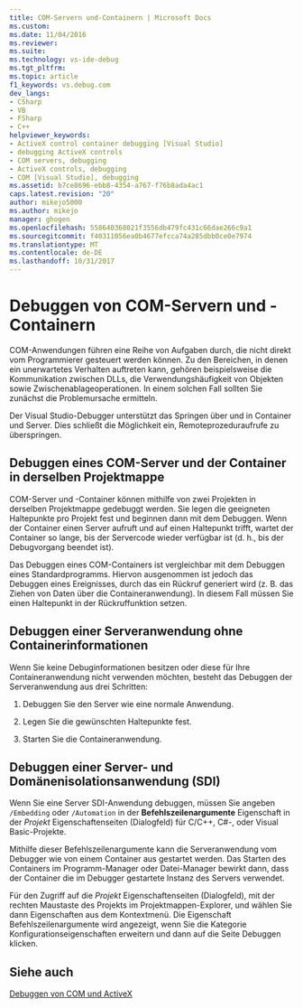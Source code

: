 ```yaml
---
title: COM-Servern und-Containern | Microsoft Docs
ms.custom: 
ms.date: 11/04/2016
ms.reviewer: 
ms.suite: 
ms.technology: vs-ide-debug
ms.tgt_pltfrm: 
ms.topic: article
f1_keywords: vs.debug.com
dev_langs:
- CSharp
- VB
- FSharp
- C++
helpviewer_keywords:
- ActiveX control container debugging [Visual Studio]
- debugging ActiveX controls
- COM servers, debugging
- ActiveX controls, debugging
- COM [Visual Studio], debugging
ms.assetid: b7ce8696-ebb8-4354-a767-f76b8ada4ac1
caps.latest.revision: "20"
author: mikejo5000
ms.author: mikejo
manager: ghogen
ms.openlocfilehash: 558640368021f3556db479fc431c66dae266c9a1
ms.sourcegitcommit: f40311056ea0b4677efcca74a285dbb0ce0e7974
ms.translationtype: MT
ms.contentlocale: de-DE
ms.lasthandoff: 10/31/2017
---
```

# <a name="com-server-and-container-debugging"></a>Debuggen von COM-Servern und -Containern
COM-Anwendungen führen eine Reihe von Aufgaben durch, die nicht direkt vom Programmierer gesteuert werden können. Zu den Bereichen, in denen ein unerwartetes Verhalten auftreten kann, gehören beispielsweise die Kommunikation zwischen DLLs, die Verwendungshäufigkeit von Objekten sowie Zwischenablageoperationen. In einem solchen Fall sollten Sie zunächst die Problemursache ermitteln.  
  
 Der Visual Studio-Debugger unterstützt das Springen über und in Container und Server. Dies schließt die Möglichkeit ein, Remoteprozeduraufrufe zu überspringen.  
  
##  <a name="BKMK_COMServerandContainerintheSameSolution"></a>Debuggen eines COM-Server und der Container in derselben Projektmappe  
 COM-Server und -Container können mithilfe von zwei Projekten in derselben Projektmappe gedebuggt werden. Sie legen die geeigneten Haltepunkte pro Projekt fest und beginnen dann mit dem Debuggen. Wenn der Container einen Server aufruft und auf einen Haltepunkt trifft, wartet der Container so lange, bis der Servercode wieder verfügbar ist (d. h., bis der Debugvorgang beendet ist).  
  
 Das Debuggen eines COM-Containers ist vergleichbar mit dem Debuggen eines Standardprogramms. Hiervon ausgenommen ist jedoch das Debuggen eines Ereignisses, durch das ein Rückruf generiert wird (z. B. das Ziehen von Daten über die Containeranwendung). In diesem Fall müssen Sie einen Haltepunkt in der Rückruffunktion setzen.  
  
##  <a name="BKMK_ServerApplicationWithoutContainerInformation"></a>Debuggen einer Serveranwendung ohne Containerinformationen  
 Wenn Sie keine Debuginformationen besitzen oder diese für Ihre Containeranwendung nicht verwenden möchten, besteht das Debuggen der Serveranwendung aus drei Schritten:  
  
1.  Debuggen Sie den Server wie eine normale Anwendung.  
  
2.  Legen Sie die gewünschten Haltepunkte fest.  
  
3.  Starten Sie die Containeranwendung.  
  
##  <a name="BKMK_DebuggingaServerandDomainIsolationSDIApplication"></a>Debuggen einer Server- und Domänenisolationsanwendung (SDI)  
 Wenn Sie eine Server SDI-Anwendung debuggen, müssen Sie angeben `/Embedding` oder `/Automation` in der **Befehlszeilenargumente** Eigenschaft in der *Projekt* Eigenschaftenseiten (Dialogfeld) für C/C++, C#-, oder Visual Basic-Projekte.  
  
 Mithilfe dieser Befehlszeilenargumente kann die Serveranwendung vom Debugger wie von einem Container aus gestartet werden. Das Starten des Containers im Programm-Manager oder Datei-Manager bewirkt dann, dass der Container die im Debugger gestartete Instanz des Servers verwendet.  
  
 Für den Zugriff auf die *Projekt* Eigenschaftenseiten (Dialogfeld), mit der rechten Maustaste des Projekts im Projektmappen-Explorer, und wählen Sie dann Eigenschaften aus dem Kontextmenü. Die Eigenschaft Befehlszeilenargumente wird angezeigt, wenn Sie die Kategorie Konfigurationseigenschaften erweitern und dann auf die Seite Debuggen klicken.  
  
## <a name="see-also"></a>Siehe auch  
 [Debuggen von COM und ActiveX](../debugger/com-and-activex-debugging.md)